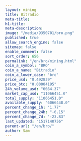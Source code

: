 ```yaml
---
layout: mining
title: Bitradio
meta-title: 
h1-title: 
meta-description: 
image: "/media/9350701/bro.png"
published: true
allow_search_engine: false
sitemap: false
enable_comment: false
sort_order: 656
permalink: "/en/bro/mining.html"
coin_a_symbol: "BRO"
coin_a_name: "Bitradio"
coin_a_lower_case: "bro"
price_usd: "0.492839"
price_btc: "0.00004195"
24h_volume_usd: "6664.37"
market_cap_usd: "11066451.0"
total_supply: "11066451.0"
available_supply: "6066448.0"
percent_change_1h: "1.77"
percent_change_24h: "-6.15"
percent_change_7d: "-23.83"
last_updated: "1517140756"
parent-url: "/en/bro/"
author: Sam
---
```


